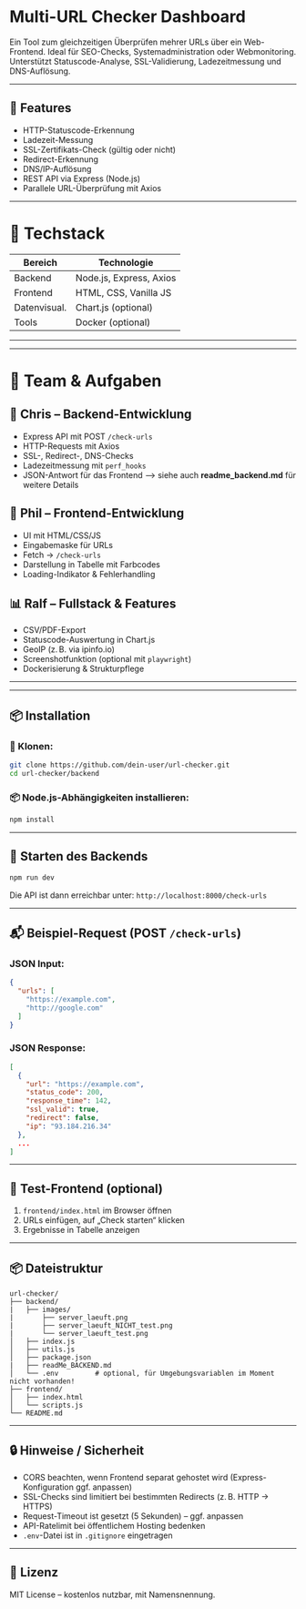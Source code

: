 # Multi-URL Checker Dashboard

Ein Tool zum gleichzeitigen Überprüfen mehrer URLs über ein Web-Frontend. Ideal für SEO-Checks, Systemadministration oder Webmonitoring. Unterstützt Statuscode-Analyse, SSL-Validierung, Ladezeitmessung und DNS-Auflösung.

---

## 🔧 Features
- HTTP-Statuscode-Erkennung
- Ladezeit-Messung
- SSL-Zertifikats-Check (gültig oder nicht)
- Redirect-Erkennung
- DNS/IP-Auflösung
- REST API via Express (Node.js)
- Parallele URL-Überprüfung mit Axios

---

# 🧰 Techstack

| Bereich       | Technologie            |
|--------------|------------------------|
| Backend       | Node.js, Express, Axios |
| Frontend      | HTML, CSS, Vanilla JS |
| Datenvisual.  | Chart.js (optional)    |
| Tools         | Docker (optional)      |
---
---
# 👥 Team & Aufgaben

## 🔧 Chris – Backend-Entwicklung

- Express API mit POST `/check-urls`
- HTTP-Requests mit Axios
- SSL-, Redirect-, DNS-Checks
- Ladezeitmessung mit `perf_hooks`
- JSON-Antwort für das Frontend
--> siehe auch **readme_backend.md** für weitere Details

## 🎨 Phil – Frontend-Entwicklung

- UI mit HTML/CSS/JS
- Eingabemaske für URLs
- Fetch → `/check-urls`
- Darstellung in Tabelle mit Farbcodes
- Loading-Indikator & Fehlerhandling

## 📊 Ralf – Fullstack & Features

- CSV/PDF-Export
- Statuscode-Auswertung in Chart.js
- GeoIP (z. B. via ipinfo.io)
- Screenshotfunktion (optional mit `playwright`)
- Dockerisierung & Strukturpflege



---
---

## 📦 Installation

### 🔁 Klonen:
```bash
git clone https://github.com/dein-user/url-checker.git
cd url-checker/backend
```

### 📦 Node.js-Abhängigkeiten installieren:
```bash
npm install
```

---

## 🚀 Starten des Backends
```bash
npm run dev
```
Die API ist dann erreichbar unter: `http://localhost:8000/check-urls`

---

## 📬 Beispiel-Request (POST `/check-urls`)

### JSON Input:
```json
{
  "urls": [
    "https://example.com",
    "http://google.com"
  ]
}
```

### JSON Response:
```json
[
  {
    "url": "https://example.com",
    "status_code": 200,
    "response_time": 142,
    "ssl_valid": true,
    "redirect": false,
    "ip": "93.184.216.34"
  },
  ...
]
```

---

## 🧪 Test-Frontend (optional)
1. `frontend/index.html` im Browser öffnen
2. URLs einfügen, auf „Check starten“ klicken
3. Ergebnisse in Tabelle anzeigen

---

## 📦 Dateistruktur
```
url-checker/
├── backend/
|   ├── images/
|       ├── server_laeuft.png
|       ├── server_laeuft_NICHT_test.png
|       └── server_laeuft_test.png
│   ├── index.js
│   ├── utils.js
│   ├── package.json
|   ├── readMe_BACKEND.md
│   └── .env         # optional, für Umgebungsvariablen im Moment nicht vorhanden!
├── frontend/
│   ├── index.html
│   └── scripts.js
└── README.md
```

---

## 🔒 Hinweise / Sicherheit
- CORS beachten, wenn Frontend separat gehostet wird (Express-Konfiguration ggf. anpassen)
- SSL-Checks sind limitiert bei bestimmten Redirects (z. B. HTTP → HTTPS)
- Request-Timeout ist gesetzt (5 Sekunden) – ggf. anpassen
- API-Ratelimit bei öffentlichem Hosting bedenken
- `.env`-Datei ist in `.gitignore` eingetragen

---

## 📃 Lizenz
MIT License – kostenlos nutzbar, mit Namensnennung.

